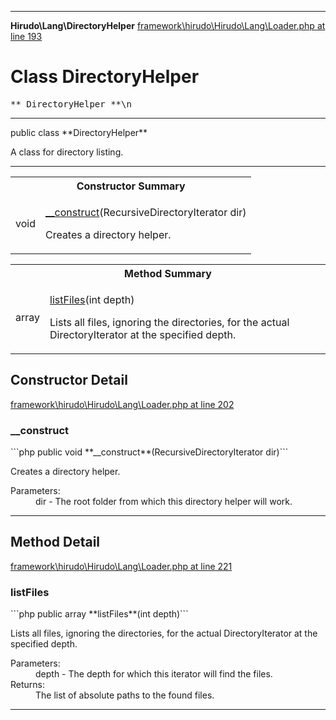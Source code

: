 - - -

**Hirudo\Lang\DirectoryHelper**
<a href="https://github.com/JeyDotC/Hirudo-docs/blob/master/source/framework/hirudo/Hirudo/Lang/Loader.php.md#line193" class="location">framework\hirudo\Hirudo\Lang\Loader.php at line 193</a>

# Class DirectoryHelper #

<pre class="tree">** DirectoryHelper **\n</pre>

- - -

<p class="signature">public  class **DirectoryHelper**</p>

<div class="comment" id="overview_description"><p>A class for directory listing.</p></div>

- - -

<table id="summary_constructor">
<tr><th colspan="2">Constructor Summary</th></tr>
<tr>
<td class="type"> void</td>
<td class="description"><p class="name"><a href="#__construct()">__construct</a>(RecursiveDirectoryIterator dir)</p><p class="description">Creates a directory helper.</p></td>
</tr>
</table>

<table id="summary_method">
<tr><th colspan="2">Method Summary</th></tr>
<tr>
<td class="type"> array</td>
<td class="description"><p class="name"><a href="#listFiles()">listFiles</a>(int depth)</p><p class="description">Lists all files, ignoring the directories, for the actual DirectoryIterator
at the specified depth.</p></td>
</tr>
</table>

<h2 id="detail_method">Constructor Detail</h2>
<a href="https://github.com/JeyDotC/Hirudo-docs/blob/master/source/framework/hirudo/Hirudo/Lang/Loader.php.md#line202" class="location">framework\hirudo\Hirudo\Lang\Loader.php at line 202</a>

<h3 id="__construct()">__construct</h3>
```php
public  void **__construct**(RecursiveDirectoryIterator dir)```
<div class="details">
<p>Creates a directory helper.</p><dl>
<dt>Parameters:</dt>
<dd>dir - The root folder from which this directory helper will work.</dd>
</dl>
</div>

- - -

<h2 id="detail_method">Method Detail</h2>
<a href="https://github.com/JeyDotC/Hirudo-docs/blob/master/source/framework/hirudo/Hirudo/Lang/Loader.php.md#line221" class="location">framework\hirudo\Hirudo\Lang\Loader.php at line 221</a>

<h3 id="listFiles()">listFiles</h3>
```php
public  array **listFiles**(int depth)```
<div class="details">
<p>Lists all files, ignoring the directories, for the actual DirectoryIterator
at the specified depth.</p><dl>
<dt>Parameters:</dt>
<dd>depth - The depth for which this iterator will find the files.</dd>
<dt>Returns:</dt>
<dd>The list of absolute paths to the found files.</dd>
</dl>
</div>

- - -

